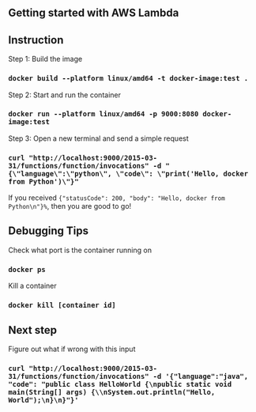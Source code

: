 ## Getting started with AWS Lambda

## Instruction 

Step 1: Build the image 
### `docker build --platform linux/amd64 -t docker-image:test .`

Step 2: Start and run the container 
### `docker run --platform linux/amd64 -p 9000:8080 docker-image:test`

Step 3: Open a new terminal and send a simple request
### `curl "http://localhost:9000/2015-03-31/functions/function/invocations" -d "{\"language\":\"python\", \"code\": \"print('Hello, docker from Python')\"}"`

If you received `{"statusCode": 200, "body": "Hello, docker from Python\n"}%`, then you are good to go! 

## Debugging Tips

Check what port is the container running on 
### `docker ps`

Kill a container 
### `docker kill [container id]`

## Next step

Figure out what if wrong with this input

### `curl "http://localhost:9000/2015-03-31/functions/function/invocations" -d '{"language":"java", "code": "public class HelloWorld {\npublic static void main(String[] args) {\\nSystem.out.println("Hello, World");\n}\n}"}'`




    

